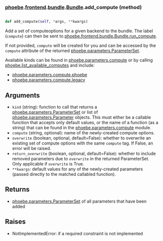 ### [phoebe](phoebe.md).[frontend](phoebe.frontend.md).[bundle](phoebe.frontend.bundle.md).[Bundle](phoebe.frontend.bundle.Bundle.md).add_compute (method)


```py

def add_compute(self, *args, **kwargs)

```



Add a set of computeoptions for a given backend to the bundle.
The label (`compute`) can then be sent to [phoebe.frontend.bundle.Bundle.run_compute](phoebe.frontend.bundle.Bundle.run_compute.md).

If not provided, `compute` will be created for you and can be
accessed by the `compute` attribute of the returned
[phoebe.parameters.ParameterSet](phoebe.parameters.ParameterSet.md).

Available kinds can be found in [phoebe.parameters.compute](phoebe.parameters.compute.md) or by calling
[phoebe.list_available_computes](phoebe.list_available_computes.md) and include:
* [phoebe.parameters.compute.phoebe](phoebe.parameters.compute.phoebe.md)
* [phoebe.parameters.compute.legacy](phoebe.parameters.compute.legacy.md)

Arguments
----------
* `kind` (string): function to call that returns a
     [phoebe.parameters.ParameterSet](phoebe.parameters.ParameterSet.md) or list of
     [phoebe.parameters.Parameter](phoebe.parameters.Parameter.md) objects.  This must either be a
     callable function that accepts only default values, or the name
     of a function (as a string) that can be found in the
     [phoebe.parameters.compute](phoebe.parameters.compute.md) module.
* `compute` (string, optional): name of the newly-created compute options.
* `overwrite` (boolean, optional, default=False): whether to overwrite
    an existing set of compute options with the same `compute` tag.  If False,
    an error will be raised.
* `return_overwrite` (boolean, optional, default=False): whether to include
    removed parameters due to `overwrite` in the returned ParameterSet.
    Only applicable if `overwrite` is True.
* `**kwargs`: default values for any of the newly-created parameters
    (passed directly to the matched callabled function).

Returns
---------
* [phoebe.parameters.ParameterSet](phoebe.parameters.ParameterSet.md) of all parameters that have been added

Raises
--------
* NotImplementedError: if a required constraint is not implemented


